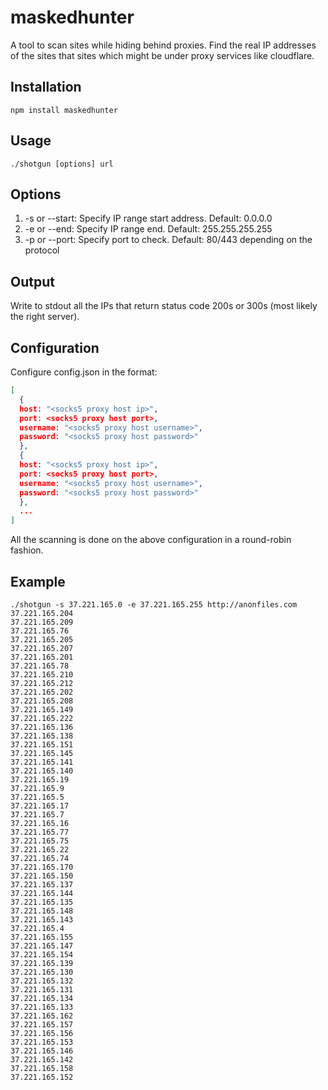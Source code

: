 # maskedhunter
A tool to scan sites while hiding behind proxies. Find the real IP addresses of the sites that sites which might be under proxy services like cloudflare.

## Installation 
`npm install maskedhunter`

## Usage
`./shotgun [options] url`

## Options
1. -s or --start: Specify IP range start address. Default: 0.0.0.0
2. -e or --end: Specify IP range end. Default: 255.255.255.255
3. -p or --port: Specify port to check. Default: 80/443 depending on the protocol

## Output
Write to stdout all the IPs that return status code 200s or 300s (most likely the right server).

## Configuration
Configure config.json in the format:
```JSON
[
  {
  host: "<socks5 proxy host ip>",
  port: <socks5 proxy host port>,
  username: "<socks5 proxy host username>",
  password: "<socks5 proxy host password>"
  },
  {
  host: "<socks5 proxy host ip>",
  port: <socks5 proxy host port>,
  username: "<socks5 proxy host username>",
  password: "<socks5 proxy host password>"
  },
  ...
]
```
All the scanning is done on the above configuration in a round-robin fashion.

## Example
```
./shotgun -s 37.221.165.0 -e 37.221.165.255 http://anonfiles.com
37.221.165.204
37.221.165.209
37.221.165.76
37.221.165.205
37.221.165.207
37.221.165.201
37.221.165.78
37.221.165.210
37.221.165.212
37.221.165.202
37.221.165.208
37.221.165.149
37.221.165.222
37.221.165.136
37.221.165.138
37.221.165.151
37.221.165.145
37.221.165.141
37.221.165.140
37.221.165.19
37.221.165.9
37.221.165.5
37.221.165.17
37.221.165.7
37.221.165.16
37.221.165.77
37.221.165.75
37.221.165.22
37.221.165.74
37.221.165.170
37.221.165.150
37.221.165.137
37.221.165.144
37.221.165.135
37.221.165.148
37.221.165.143
37.221.165.4
37.221.165.155
37.221.165.147
37.221.165.154
37.221.165.139
37.221.165.130
37.221.165.132
37.221.165.131
37.221.165.134
37.221.165.133
37.221.165.162
37.221.165.157
37.221.165.156
37.221.165.153
37.221.165.146
37.221.165.142
37.221.165.158
37.221.165.152
```
